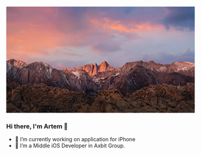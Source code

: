 ![Sierra](https://raw.githubusercontent.com/artemsokol98/artemsokol98/main/sierra.jpeg)

### Hi there, I'm Artem 👋

<!--
**artemsokol98/artemsokol98** is a ✨ _special_ ✨ repository because its `README.md` (this file) appears on your GitHub profile.

Here are some ideas to get you started:
-->
- 🔭 I’m currently working on application for iPhone
- 🌱 I’m a Middle iOS Developer in Axbit Group.

<!--
- 👯 I’m looking to collaborate on ...
- 🤔 I’m looking for help with ...
- 💬 Ask me about ...
- 📫 How to reach me: ...
- 😄 Pronouns: ...
- ⚡ Fun fact: ...
-->
